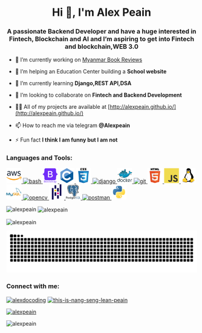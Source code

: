 <h1 align="center">Hi 👋, I'm Alex Peain</h1>
<h3 align="center">A passionate Backend Developer and have a huge interested in Fintech, Blockchain and AI and I’m aspiring to get into Fintech and blockchain,WEB 3.0</h3>



- 🔭 I’m currently working on [Myanmar Book Reviews](https://github.com/Alexpeain/myanmar-bookreviews)

- 🤝 I’m helping an Education Center building a **School website**

- 🌱 I’m currently learning **Django,REST API,DSA**

- 👯 I’m looking to collaborate on **Fintech and Backend Development**

- 👨‍💻 All of my projects are available at [http://alexpeain.github.io/](http://alexpeain.github.io/)

- 📫 How to reach me via telegram **@Alexpeain**

- ⚡ Fun fact **I think I am funny but I am not**


<h3 align="left">Languages and Tools:</h3>
<p align="left"> <a href="https://aws.amazon.com" target="_blank" rel="noreferrer"> <img src="https://raw.githubusercontent.com/devicons/devicon/master/icons/amazonwebservices/amazonwebservices-original-wordmark.svg" alt="aws" width="40" height="40"/> </a> <a href="https://www.gnu.org/software/bash/" target="_blank" rel="noreferrer"> <img src="https://www.vectorlogo.zone/logos/gnu_bash/gnu_bash-icon.svg" alt="bash" width="40" height="40"/> </a> <a href="https://getbootstrap.com" target="_blank" rel="noreferrer"> <img src="https://raw.githubusercontent.com/devicons/devicon/master/icons/bootstrap/bootstrap-plain-wordmark.svg" alt="bootstrap" width="40" height="40"/> </a> <a href="https://www.cprogramming.com/" target="_blank" rel="noreferrer"> <img src="https://raw.githubusercontent.com/devicons/devicon/master/icons/c/c-original.svg" alt="c" width="40" height="40"/> </a> <a href="https://www.w3schools.com/css/" target="_blank" rel="noreferrer"> <img src="https://raw.githubusercontent.com/devicons/devicon/master/icons/css3/css3-original-wordmark.svg" alt="css3" width="40" height="40"/> </a> <a href="https://www.djangoproject.com/" target="_blank" rel="noreferrer"> <img src="https://cdn.worldvectorlogo.com/logos/django.svg" alt="django" width="40" height="40"/> </a> <a href="https://www.docker.com/" target="_blank" rel="noreferrer"> <img src="https://raw.githubusercontent.com/devicons/devicon/master/icons/docker/docker-original-wordmark.svg" alt="docker" width="40" height="40"/> </a> <a href="https://git-scm.com/" target="_blank" rel="noreferrer"> <img src="https://www.vectorlogo.zone/logos/git-scm/git-scm-icon.svg" alt="git" width="40" height="40"/> </a> <a href="https://www.w3.org/html/" target="_blank" rel="noreferrer"> <img src="https://raw.githubusercontent.com/devicons/devicon/master/icons/html5/html5-original-wordmark.svg" alt="html5" width="40" height="40"/> </a> <a href="https://developer.mozilla.org/en-US/docs/Web/JavaScript" target="_blank" rel="noreferrer"> <img src="https://raw.githubusercontent.com/devicons/devicon/master/icons/javascript/javascript-original.svg" alt="javascript" width="40" height="40"/> </a> <a href="https://www.linux.org/" target="_blank" rel="noreferrer"> <img src="https://raw.githubusercontent.com/devicons/devicon/master/icons/linux/linux-original.svg" alt="linux" width="40" height="40"/> </a> <a href="https://www.mysql.com/" target="_blank" rel="noreferrer"> <img src="https://raw.githubusercontent.com/devicons/devicon/master/icons/mysql/mysql-original-wordmark.svg" alt="mysql" width="40" height="40"/> </a> <a href="https://opencv.org/" target="_blank" rel="noreferrer"> <img src="https://www.vectorlogo.zone/logos/opencv/opencv-icon.svg" alt="opencv" width="40" height="40"/> </a> <a href="https://pandas.pydata.org/" target="_blank" rel="noreferrer"> <img src="https://raw.githubusercontent.com/devicons/devicon/2ae2a900d2f041da66e950e4d48052658d850630/icons/pandas/pandas-original.svg" alt="pandas" width="40" height="40"/> </a> <a href="https://www.postgresql.org" target="_blank" rel="noreferrer"> <img src="https://raw.githubusercontent.com/devicons/devicon/master/icons/postgresql/postgresql-original-wordmark.svg" alt="postgresql" width="40" height="40"/> </a> <a href="https://postman.com" target="_blank" rel="noreferrer"> <img src="https://www.vectorlogo.zone/logos/getpostman/getpostman-icon.svg" alt="postman" width="40" height="40"/> </a> <a href="https://www.python.org" target="_blank" rel="noreferrer"> <img src="https://raw.githubusercontent.com/devicons/devicon/master/icons/python/python-original.svg" alt="python" width="40" height="40"/> </a> </p>

<p><img align="left" src="https://github-readme-stats.vercel.app/api/top-langs?username=alexpeain&show_icons=true&locale=en&layout=compact" alt="alexpeain" /></p>

<p>&nbsp;<img align="center" src="https://github-readme-stats.vercel.app/api?username=alexpeain&show_icons=true&locale=en" alt="alexpeain" /></p>

<p><img align="center" src="https://github-readme-streak-stats.herokuapp.com/?user=alexpeain&" alt="alexpeain" /></p>

<img src="https://raw.githubusercontent.com/alexpeain/alexpeain/output/snake.svg" alt="Snake animation" />

###
<h3 align="left">Connect with me:</h3>
<p align="left">
<a href="https://twitter.com/alexdocoding" target="blank"><img align="center" src="https://raw.githubusercontent.com/rahuldkjain/github-profile-readme-generator/master/src/images/icons/Social/twitter.svg" alt="alexdocoding" height="30" width="40" /></a>
<a href="https://linkedin.com/in/this-is-nang-seng-lean-peain" target="blank"><img align="center" src="https://raw.githubusercontent.com/rahuldkjain/github-profile-readme-generator/master/src/images/icons/Social/linked-in-alt.svg" alt="this-is-nang-seng-lean-peain" height="30" width="40" /></a>
</p>
<p align="left"> <a href="https://github.com/ryo-ma/github-profile-trophy"><img src="https://github-profile-trophy.vercel.app/?username=alexpeain" alt="alexpeain" /></a> </p>
<p align="left"> <img src="https://komarev.com/ghpvc/?username=alexpeain&label=Profile%20views&color=0e75b6&style=flat" alt="alexpeain" /> </p>


<!---
Alexpeain/Alexpeain is a ✨ special ✨ repository because its `README.md` (this file) appears on your GitHub profile.
You can click the Preview link to take a look at your changes.
--->
